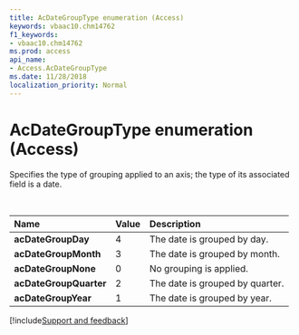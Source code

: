 ```yaml
---
title: AcDateGroupType enumeration (Access)
keywords: vbaac10.chm14762
f1_keywords:
- vbaac10.chm14762
ms.prod: access
api_name:
- Access.AcDateGroupType
ms.date: 11/28/2018
localization_priority: Normal
---
```



# AcDateGroupType enumeration (Access)

Specifies the type of grouping applied to an axis; the type of its associated field is a date.

<br/>

|Name|Value|Description|
|:-----|:-----|:-----|
|**acDateGroupDay**|4|The date is grouped by day.|
|**acDateGroupMonth**|3|The date is grouped by month.|
|**acDateGroupNone**|0|No grouping is applied.|
|**acDateGroupQuarter**|2|The date is grouped by quarter.|
|**acDateGroupYear**|1|The date is grouped by year.|

[!include[Support and feedback](~/includes/feedback-boilerplate.md)]